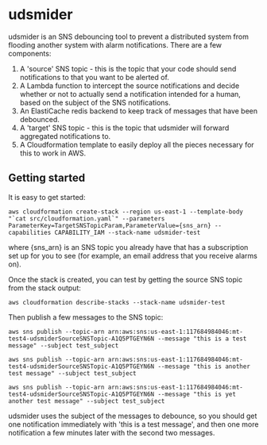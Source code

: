 # udsmider
udsmider is an SNS debouncing tool to prevent a distributed system from flooding another system with alarm notifications. There are a few components:
1) A 'source' SNS topic - this is the topic that your code should send notifications to that you want to be alerted of.
2) A Lambda function to intercept the source notifications and decide whether or not to actually send a notification intended for a human, based on the subject of the SNS notifications.
3) An ElastiCache redis backend to keep track of messages that have been debounced.
4) A 'target' SNS topic - this is the topic that udsmider will forward aggregated notifications to.
5) A Cloudformation template to easily deploy all the pieces necessary for this to work in AWS.

## Getting started
It is easy to get started:
```
aws cloudformation create-stack --region us-east-1 --template-body "`cat src/cloudformation.yaml`" --parameters ParameterKey=TargetSNSTopicParam,ParameterValue={sns_arn} --capabilities CAPABILITY_IAM --stack-name udsmider-test
```
where {sns_arn} is an SNS topic you already have that has a subscription set up for you to see (for example, an email address that you receive alarms on).

Once the stack is created, you can test by getting the source SNS topic from the stack output:
```
aws cloudformation describe-stacks --stack-name udsmider-test
```

Then publish a few messages to the SNS topic:
```
aws sns publish --topic-arn arn:aws:sns:us-east-1:117684984046:mt-test4-udsmiderSourceSNSTopic-A1Q5PTGEYN6N --message "this is a test message" --subject test_subject

aws sns publish --topic-arn arn:aws:sns:us-east-1:117684984046:mt-test4-udsmiderSourceSNSTopic-A1Q5PTGEYN6N --message "this is another test message" --subject test_subject

aws sns publish --topic-arn arn:aws:sns:us-east-1:117684984046:mt-test4-udsmiderSourceSNSTopic-A1Q5PTGEYN6N --message "this is yet another test message" --subject test_subject
```

udsmider uses the subject of the messages to debounce, so you should get one notification immediately with 'this is a test message', and then one more notification a few minutes later with the second two messages.

